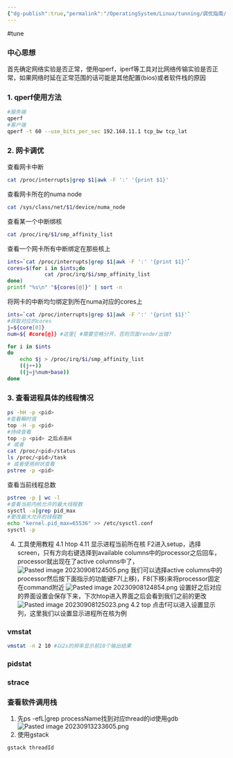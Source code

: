 ```yaml
---
{"dg-publish":true,"permalink":"/OperatingSystem/Linux/tunning/调优指南/","noteIcon":"","created":"","updated":""}
---
```


#tune
### 中心思想
首先确定网络实验是否正常，使用qperf，iperf等工具对比网络传输实验是否正常，如果网络时延在正常范围的话可能是其他配置(bios)或者软件栈的原因

### 1. qperf使用方法

```bash
#服务端
qperf
#客户端
qperf -t 60 --use_bits_per_sec 192.168.11.1 tcp_bw tcp_lat
```

### 2. 网卡调优
查看网卡中断
```bash
cat /proc/interrupts|grep $1|awk -F ':' '{print $1}'

```

查看网卡所在的numa node
```bash
cat /sys/class/net/$1/device/numa_node
```
查看某一个中断绑核
```bash
cat /proc/irq/$1/smp_affinity_list
```
查看一个网卡所有中断绑定在那些核上
```bash
ints=`cat /proc/interrupts|grep $1|awk -F ':' '{print $1}'`
cores=$(for i in $ints;do
			cat /proc/irq/$i/smp_affinity_list
done)
printf "%s\n" "${cores[@]}" | sort -n
```
将网卡的中断均匀绑定到所在numa对应的cores上
```bash
ints=`cat /proc/interrupts|grep $1|awk -F ':' '{print $1}'`
#获取对应的cores
j=${core[0]}
num=${ #core[@]} #这里{ #需要空格分开，否则页面render出错?

for i in $ints
do
	echo $j > /proc/irq/$i/smp_affinity_list
	((j++))
	((j=j%num+base))
done

```

### 3. 查看进程具体的线程情况
```bash
ps -hH -p <pid>
#查看瞬时值
top -H -p <pid>
#持续查看
top -p <pid> 之后点击H
# 或者
cat /proc/<pid>/status
ls /proc/<pid>/task
# 或者使用树状查看
pstree -p <pid>
```
查看当前线程总数
```bash
pstree -p | wc -l
#查看当前内核允许的最大线程数
sysctl -a|grep pid_max
#更改最大允许的线程数
echo "kernel.pid_max=65536" >> /etc/sysctl.conf
sysctl -p
```

4. 工具使用教程
4.1 htop
4.11 显示进程当前所在核
F2进入setup，选择screen，只有方向右键选择到available columns中的processor之后回车，processor就出现在了active columns中了，
![Pasted image 20230908124505.png](/img/user/pics/Pasted%20image%2020230908124505.png)
我们可以选择active columns中的processor然后按下面指示的功能键F7(上移)，F8(下移)来将processor固定在command附近
![Pasted image 20230908124854.png](/img/user/pics/Pasted%20image%2020230908124854.png)
设置好之后对应的界面设置会保存下来，下次htop进入界面之后会看到我们之前的更改
![Pasted image 20230908125023.png](/img/user/pics/Pasted%20image%2020230908125023.png)
4.2 top
点击f可以进入设置显示列，这里我们以设置显示进程所在核为例

### vmstat
```bash
vmstat -n 2 10 #以2s的频率显示前10个输出结果
```

### pidstat

### strace

### 查看软件调用栈
1. 先ps -efL|grep processName找到对应thread的id使用gdb
![Pasted image 20230913233605.png](/img/user/pics/Pasted%20image%2020230913233605.png)
2. 使用gstack
```bash
gstack threadId
```